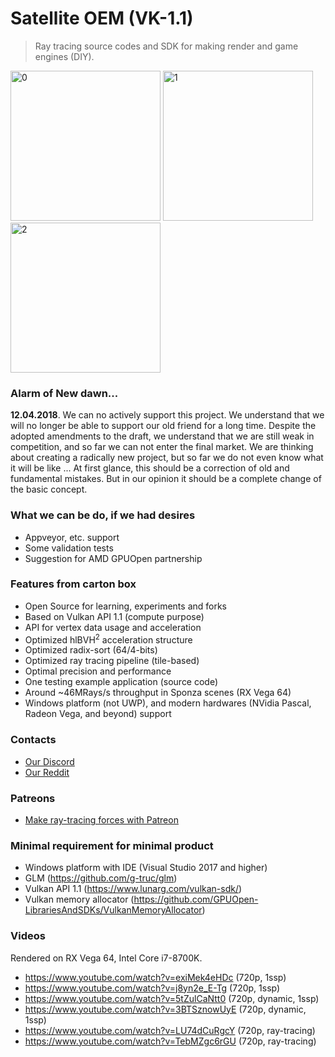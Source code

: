 # Satellite OEM (VK-1.1)

> Ray tracing source codes and SDK for making render and game engines (DIY). 

<img src="renders-fixed/city0.png" width="240" alt="0"> <img src="renders-fixed/city1.png" width="240" alt="1"> <img src="renders-fixed/city2.png" width="240" alt="2">

### Alarm of New dawn... 

**12.04.2018**. We can no actively support this project. We understand that we will no longer be able to support our old friend for a long time. Despite the adopted amendments to the draft, we understand that we are still weak in competition, and so far we can not enter the final market. We are thinking about creating a radically new project, but so far we do not even know what it will be like ... At first glance, this should be a correction of old and fundamental mistakes. But in our opinion it should be a complete change of the basic concept. 

### What we can be do, if we had desires

* Appveyor, etc. support 
* Some validation tests
* Suggestion for AMD GPUOpen partnership

### Features from carton box

* Open Source for learning, experiments and forks 
* Based on Vulkan API 1.1 (compute purpose)
* API for vertex data usage and acceleration
* Optimized hlBVH<sup>2</sup> acceleration structure 
* Optimized radix-sort (64/4-bits)
* Optimized ray tracing pipeline (tile-based)
* Optimal precision and performance 
* One testing example application (source code)
* Around ~46MRays/s throughput in Sponza scenes (RX Vega 64)
* Windows platform (not UWP), and modern hardwares (NVidia Pascal, Radeon Vega, and beyond) support

### Contacts 

* [Our Discord](https://discordapp.com/invite/HFfADHH)
* [Our Reddit](https://www.reddit.com/user/elviras9t/)

### Patreons

* [Make ray-tracing forces with Patreon](https://www.patreon.com/ray_tracing_forces)

### Minimal requirement for minimal product

* Windows platform with IDE (Visual Studio 2017 and higher)
* GLM (https://github.com/g-truc/glm)
* Vulkan API 1.1 (https://www.lunarg.com/vulkan-sdk/)
* Vulkan memory allocator (https://github.com/GPUOpen-LibrariesAndSDKs/VulkanMemoryAllocator)

### Videos 

Rendered on RX Vega 64, Intel Core i7-8700K.

* https://www.youtube.com/watch?v=exiMek4eHDc (720p, 1ssp)
* https://www.youtube.com/watch?v=j8yn2e_E-Tg (720p, 1ssp)
* https://www.youtube.com/watch?v=5tZulCaNtt0 (720p, dynamic, 1ssp)
* https://www.youtube.com/watch?v=3BTSznowUyE (720p, dynamic, 1ssp)
* https://www.youtube.com/watch?v=LU74dCuRgcY (720p, ray-tracing)
* https://www.youtube.com/watch?v=TebMZgc6rGU (720p, ray-tracing)


